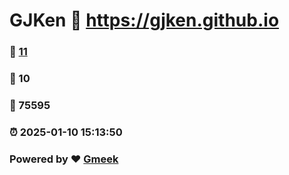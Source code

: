 # GJKen :link: https://gjken.github.io 
### :page_facing_up: [11](https://gjken.github.io/tag.html) 
### :speech_balloon: 10 
### :hibiscus: 75595 
### :alarm_clock: 2025-01-10 15:13:50 
### Powered by :heart: [Gmeek](https://github.com/Meekdai/Gmeek)
